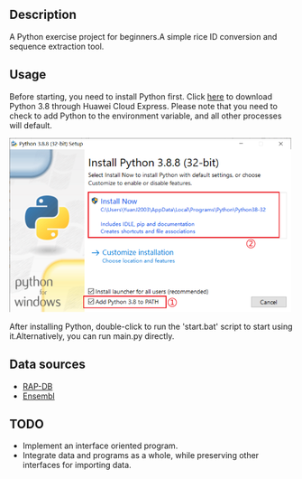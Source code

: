 ## Description

A Python exercise project for beginners.A simple rice ID conversion and sequence extraction tool.

## Usage

Before starting, you need to install Python first. Click [here](https://mirrors.huaweicloud.com/python/3.8.8/python-3.8.8.exe) to download Python 3.8 through Huawei Cloud Express. Please note that you need to check to add Python to the environment variable, and all other processes will default.

<img src="assets/python-install.png" style="width:500px" align=center/>

After installing Python, double-click to run the 'start.bat' script to start using it.Alternatively, you can run main.py directly.

## Data sources

- [RAP-DB](https://rapdb.dna.affrc.go.jp/)
- [Ensembl](https://plants.ensembl.org/index.html)

## TODO

- Implement an interface oriented program.
- Integrate data and programs as a whole, while preserving other interfaces for importing data.